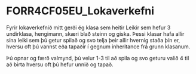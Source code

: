 # FORR4CF05EU_Lokaverkefni

Fyrir lokaverkefnið mitt gerði ég klasa sem heitir Leikir sem hefur 3 undirklasa, hengimann, skæri blað steinn og giska.
Þessi klasar hafa allir sína leiki sem þú getur spilað og svo telja þeir allir hvernig staða þín er, hversu oft þú vannst eða tapaðir í gegnum inheritance frá grunn klasanum.

Þú opnar og færð valmynd, þú velur 1-3 til að spila og svo geturu valið 4 til að birta hversu oft þú hefur unnið og tapað.
